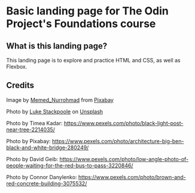 # Basic landing page for The Odin Project's Foundations course

## What is this landing page?
This landing page is to explore and practice HTML and CSS, as well as Flexbox.

## Credits

Image by <a href="https://pixabay.com/users/memed_nurrohmad-3307648/?utm_source=link-attribution&amp;utm_medium=referral&amp;utm_campaign=image&amp;utm_content=1670432">Memed_Nurrohmad</a> from <a href="https://pixabay.com//?utm_source=link-attribution&amp;utm_medium=referral&amp;utm_campaign=image&amp;utm_content=1670432">Pixabay</a>

Photo by <a href="https://unsplash.com/@withluke?utm_source=unsplash&utm_medium=referral&utm_content=creditCopyText">Luke Stackpoole</a> on <a href="https://unsplash.com/s/photos/london?utm_source=unsplash&utm_medium=referral&utm_content=creditCopyText">Unsplash</a>

Photo by Timea Kadar: https://www.pexels.com/photo/black-light-post-near-tree-2214035/

Photo by Pixabay: https://www.pexels.com/photo/architecture-big-ben-black-and-white-bridge-280249/

Photo by David Geib: https://www.pexels.com/photo/low-angle-photo-of-people-waiting-for-the-red-bus-to-pass-3220846/

Photo by Connor Danylenko: https://www.pexels.com/photo/brown-and-red-concrete-building-3075532/